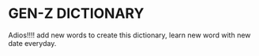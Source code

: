 

<html lang="en">
<head>
    <meta charset="UTF-8">
    <meta name="viewport" content="width=device-width, initial-scale=1.0">
    <title> learn new slang word </title>
</head>
<body>
    <h1> GEN-Z DICTIONARY </h1>
    <p>Adios!!!! add new words to create this dictionary, learn new word with new date everyday.  </p>
</body>
</html>
